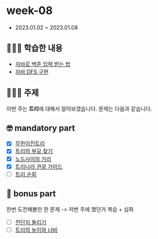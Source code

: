 # week-08

-   2023.01.02 ~ 2023.01.08

## 🧑🏻‍💻 학습한 내용

- [자바로 백준 입력 받는 법](https://ejaee.github.io/Java-BOJ-input/)
- [자바 DFS 구현]()

## 🧑🏻‍💻 주제

이번 주는 **트리**에 대해서 알아보겠습니다.
문제는 다음과 같습니다.

## 🤓 mandatory part

-   [x] [무한이진트리](https://www.acmicpc.net/problem/2078)
-   [x] [트리의 부모 찾기](https://www.acmicpc.net/problem/11725)
-   [x] [노드사이의 거리](https://www.acmicpc.net/problem/1240)
-   [x] [트리나라 관광 가이드](https://www.acmicpc.net/problem/15805)
-   [ ] [트리 순회](https://www.acmicpc.net/problem/22856)

## 🧐 bonus part

한번 도전해볼만 한 문제 -> 저번 주에 했던거 복습 + 심화

-   [ ] [전단지 돌리기](https://www.acmicpc.net/problem/19542)
-   [ ] [트리의 높이와 너비](https://www.acmicpc.net/problem/2250)
